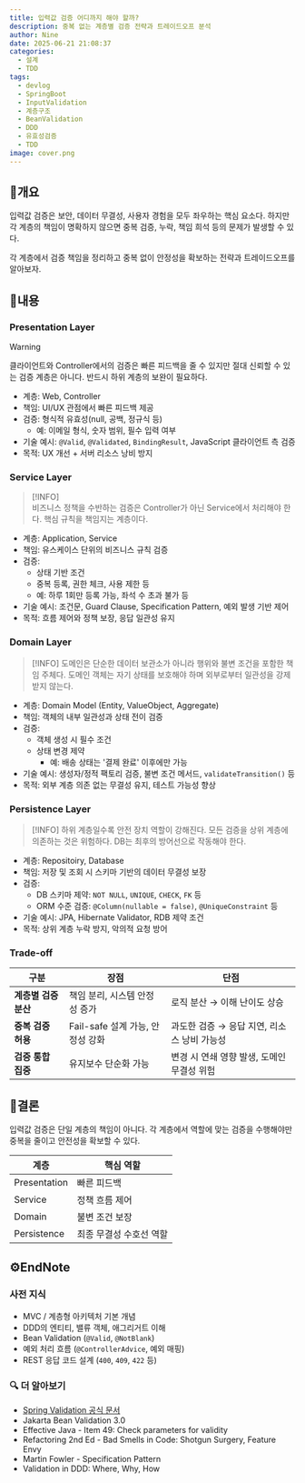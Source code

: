 ```yaml
---
title: 입력값 검증 어디까지 해야 할까?
description: 중복 없는 계층별 검증 전략과 트레이드오프 분석
author: Nine
date: 2025-06-21 21:08:37
categories:
  - 설계
  - TDD
tags:
  - devlog
  - SpringBoot
  - InputValidation
  - 계층구조
  - BeanValidation
  - DDD
  - 유효성검증
  - TDD
image: cover.png
---
```

## 📌개요

입력값 검증은 보안, 데이터 무결성, 사용자 경험을 모두 좌우하는 핵심 요소다.
하지만 각 계층의 책임이 명확하지 않으면 중복 검증, 누락, 책임 희석 등의 문제가 발생할 수 있다.

각 계층에서 검증 책임을 정리하고 중복 없이 안정성을 확보하는 전략과 트레이드오프를 알아보자.

## 📌내용

### Presentation Layer

>[!WARNING]
>클라이언트와 Controller에서의 검증은 빠른 피드백을 줄 수 있지만 절대 신뢰할 수 있는 검증 계층은 아니다. 반드시 하위 계층의 보완이 필요하다.

- 계층: Web, Controller
- 책임: UI/UX 관점에서 빠른 피드백 제공
- 검증: 형식적 유효성(null, 공백, 정규식 등)
    - 예: 이메일 형식, 숫자 범위, 필수 입력 여부
- 기술 예시: `@Valid`, `@Validated`, `BindingResult`, JavaScript 클라이언트 측 검증
- 목적: UX 개선 + 서버 리소스 낭비 방지

### Service Layer

>[!INFO]  
>비즈니스 정책을 수반하는 검증은 Controller가 아닌 Service에서 처리해야 한다. 핵심 규칙을 책임지는 계층이다.

- 계층: Application, Service
- 책임: 유스케이스 단위의 비즈니스 규칙 검증
- 검증:
    - 상태 기반 조건
    - 중복 등록, 권한 체크, 사용 제한 등
    - 예: 하루 1회만 등록 가능, 좌석 수 초과 불가 등
- 기술 예시: 조건문, Guard Clause, Specification Pattern, 예외 발생 기반 제어
- 목적: 흐름 제어와 정책 보장, 응답 일관성 유지

### Domain Layer

>[!INFO]
>도메인은 단순한 데이터 보관소가 아니라 행위와 불변 조건을 포함한 책임 주체다.
>도메인 객체는 자기 상태를 보호해야 하며 외부로부터 일관성을 강제 받지 않는다.

- 계층: Domain Model (Entity, ValueObject, Aggregate)
- 책임: 객체의 내부 일관성과 상태 전이 검증
- 검증:
    - 객체 생성 시 필수 조건
    - 상태 변경 제약
        - 예: 배송 상태는 '결제 완료' 이후에만 가능
- 기술 예시: 생성자/정적 팩토리 검증, 불변 조건 메서드, `validateTransition()` 등
- 목적: 외부 계층 의존 없는 무결성 유지, 테스트 가능성 향상

### Persistence Layer

>[!INFO]
>하위 계층일수록 안전 장치 역할이 강해진다. 모든 검증을 상위 계층에 의존하는 것은 위험하다.
>DB는 최후의 방어선으로 작동해야 한다.

- 계층: Repositoiry, Database
- 책임: 저장 및 조회 시 스키마 기반의 데이터 무결성 보장
- 검증:
    - DB 스키마 제약: `NOT NULL`, `UNIQUE`, `CHECK`, `FK` 등
    - ORM 수준 검증: `@Column(nullable = false)`, `@UniqueConstraint` 등
- 기술 예시: JPA, Hibernate Validator, RDB 제약 조건
- 목적: 상위 계층 누락 방지, 악의적 요청 방어

### Trade-off

| 구분            | 장점                      | 단점                         |
| ------------- | ----------------------- | -------------------------- |
| **계층별 검증 분산** | 책임 분리, 시스템 안정성 증가       | 로직 분산 → 이해 난이도 상승          |
| **중복 검증 허용**  | Fail-safe 설계 가능, 안정성 강화 | 과도한 검증 → 응답 지연, 리소스 낭비 가능성 |
| **검증 통합 집중**  | 유지보수 단순화 가능             | 변경 시 연쇄 영향 발생, 도메인 무결성 위험  |

## 🎯결론

입력값 검증은 단일 계층의 책임이 아니다.
각 계층에서 역할에 맞는 검증을 수행해야만 중복을 줄이고 안전성을 확보할 수 있다.

|계층|핵심 역할|
|---|---|
|Presentation|빠른 피드백|
|Service|정책 흐름 제어|
|Domain|불변 조건 보장|
|Persistence|최종 무결성 수호선 역할|

## ⚙️EndNote

### 사전 지식

- MVC / 계층형 아키텍처 기본 개념
- DDD의 엔티티, 밸류 객체, 애그리거트 이해
- Bean Validation (`@Valid`, `@NotBlank`)
- 예외 처리 흐름 (`@ControllerAdvice`, 예외 매핑)
- REST 응답 코드 설계 (`400`, `409`, `422` 등)

### 🔍 더 알아보기

- [Spring Validation 공식 문서](https://docs.spring.io/spring-framework/reference/core/validation/)
- Jakarta Bean Validation 3.0
- Effective Java - Item 49: Check parameters for validity
- Refactoring 2nd Ed - Bad Smells in Code: Shotgun Surgery, Feature Envy
- Martin Fowler - Specification Pattern
- Validation in DDD: Where, Why, How